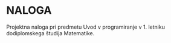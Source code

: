 # NALOGA

Projektna naloga pri predmetu Uvod v programiranje v 1. letniku dodiplomskega študija Matematike.
